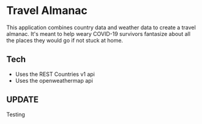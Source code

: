 # Travel Almanac
This application combines country data and weather data to create a travel almanac. It's meant to help
weary COVID-19 survivors fantasize about all the places they would go if not stuck at home.

## Tech
* Uses the REST Countries v1 api
* Uses the openweathermap api

## UPDATE
Testing